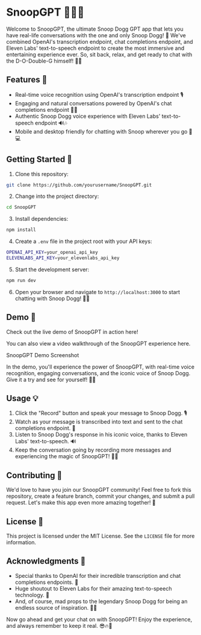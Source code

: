 # SnoopGPT 🎤🔥🐶

Welcome to SnoopGPT, the ultimate Snoop Dogg GPT app that lets you have real-life conversations with the one and only Snoop Dogg! 🌟 We've combined OpenAI's transcription endpoint, chat completions endpoint, and Eleven Labs' text-to-speech endpoint to create the most immersive and entertaining experience ever. So, sit back, relax, and get ready to chat with the D-O-Double-G himself! 🎉🥳

## Features 🚀

- Real-time voice recognition using OpenAI's transcription endpoint 🎙
- Engaging and natural conversations powered by OpenAI's chat completions endpoint 🤖💬
- Authentic Snoop Dogg voice experience with Eleven Labs' text-to-speech endpoint 🔊🎶
- Mobile and desktop friendly for chatting with Snoop wherever you go 📱💻

## Getting Started 🏁

1. Clone this repository:

```bash
git clone https://github.com/yourusername/SnoopGPT.git
```

2. Change into the project directory:

```bash
cd SnoopGPT
```

3. Install dependencies:

```bash
npm install
```

4. Create a `.env` file in the project root with your API keys:

```bash
OPENAI_API_KEY=your_openai_api_key
ELEVENLABS_API_KEY=your_elevenlabs_api_key
```

5. Start the development server:

```bash
npm run dev
```

6. Open your browser and navigate to `http://localhost:3000` to start chatting with Snoop Dogg! 🎉🚀

## Demo 🎥
Check out the live demo of SnoopGPT in action here!

You can also view a video walkthrough of the SnoopGPT experience here.

SnoopGPT Demo Screenshot

In the demo, you'll experience the power of SnoopGPT, with real-time voice recognition, engaging conversations, and the iconic voice of Snoop Dogg. Give it a try and see for yourself! 🚀🔥

## Usage 💡

1. Click the "Record" button and speak your message to Snoop Dogg. 🎙
2. Watch as your message is transcribed into text and sent to the chat completions endpoint. 🤖
3. Listen to Snoop Dogg's response in his iconic voice, thanks to Eleven Labs' text-to-speech. 🔊
4. Keep the conversation going by recording more messages and experiencing the magic of SnoopGPT! 🌈🚀

## Contributing 🤝

We'd love to have you join our SnoopGPT community! Feel free to fork this repository, create a feature branch, commit your changes, and submit a pull request. Let's make this app even more amazing together! 🌟

## License 📝

This project is licensed under the MIT License. See the `LICENSE` file for more information.

## Acknowledgments 🙌

- Special thanks to OpenAI for their incredible transcription and chat completions endpoints. 🧠
- Huge shoutout to Eleven Labs for their amazing text-to-speech technology. 🎤
- And, of course, mad props to the legendary Snoop Dogg for being an endless source of inspiration. 🐶🎶

Now go ahead and get your chat on with SnoopGPT! Enjoy the experience, and always remember to keep it real. 😎🔥🚀
